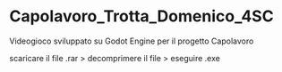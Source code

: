 # Capolavoro_Trotta_Domenico_4SC
Videogioco sviluppato su Godot Engine per il progetto Capolavoro

scaricare il file .rar > decomprimere il file > eseguire .exe
